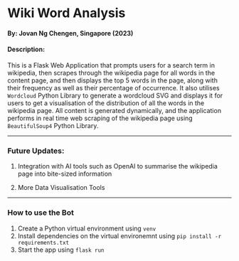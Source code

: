 # Wiki Word Analysis
#### By: Jovan Ng Chengen, Singapore (2023)
#### Description:

This is a Flask Web Application that prompts users for a search term in wikipedia, then scrapes through the wikipedia page for all words in the content page, and then displays the top 5 words in the page, along with their frequency as well as their percentage of occurrence. It also utilises `Wordcloud` Python Library to generate a wordcloud SVG and displays it for users to get a visualisation of the distribution of all the words in the wikipedia page. All content is generated dynamically, and the application performs in real time web scraping of the wikipedia page using `BeautifulSoup4` Python Library.

---

### Future Updates:
1. Integration with AI tools such as OpenAI to summarise the wikipedia page into bite-sized information

2. More Data Visualisation Tools

---

### How to use the Bot
1. Create a Python virtual environment using `venv`
2. Install dependencies on the virtual environemnt using `pip install -r requirements.txt`
3. Start the app using `flask run`
